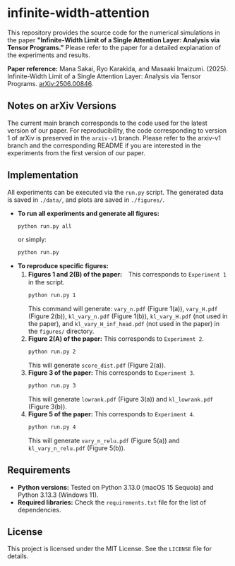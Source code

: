 # infinite-width-attention

This repository provides the source code for the numerical simulations in the paper **"Infinite-Width Limit of a Single Attention Layer: Analysis via Tensor Programs."** Please refer to the paper for a detailed explanation of the experiments and results.

**Paper reference:** Mana Sakai, Ryo Karakida, and Masaaki Imaizumi. (2025). Infinite-Width Limit of a Single Attention Layer: Analysis via Tensor Programs. [arXiv:2506.00846](https://arxiv.org/abs/2506.00846).

## Notes on arXiv Versions

The current main branch corresponds to the code used for the latest version of our paper. For reproducibility, the code corresponding to version 1 of arXiv is preserved in the `arxiv-v1` branch. Please refer to the arxiv-v1 branch and the corresponding README if you are interested in the experiments from the first version of our paper.

## Implementation

All experiments can be executed via the `run.py` script. The generated data is saved in `./data/`, and plots are saved in `./figures/`.

- **To run all experiments and generate all figures:**
  ```bash
  python run.py all
  ```
  or simply:
  ```bash
  python run.py
  ```
- **To reproduce specific figures:**
  1. **Figures 1 and 2(B) of the paper:**　This corresponds to `Experiment 1` in the script.
      ```bash
      python run.py 1
      ```
      This command will generate: `vary_n.pdf` (Figure 1(a)), `vary_H.pdf` (Figure 2(b)), `kl_vary_n.pdf` (Figure 1(b)), `kl_vary_H.pdf` (not used in the paper), and `kl_vary_H_inf_head.pdf` (not used in the paper) in the `figures/` directory.
  2.  **Figure 2(A) of the paper:**
      This corresponds to `Experiment 2`.
      ```bash
      python run.py 2
      ```
      This will generate `score_dist.pdf` (Figure 2(a)).
  3.  **Figure 3 of the paper:**
      This corresponds to `Experiment 3`.
      ```bash
      python run.py 3
      ```
      This will generate `lowrank.pdf` (Figure 3(a)) and `kl_lowrank.pdf` (Figure 3(b)).
  4.  **Figure 5 of the paper:**
      This corresponds to `Experiment 4`.
      ```bash
      python run.py 4
      ```
      This will generate `vary_n_relu.pdf` (Figure 5(a)) and `kl_vary_n_relu.pdf` (Figure 5(b)).

## Requirements

- **Python versions:** Tested on Python 3.13.0 (macOS 15 Sequoia) and Python 3.13.3 (Windows 11).
- **Required libraries:** Check the `requirements.txt` file for the list of dependencies.

## License

This project is licensed under the MIT License. See the `LICENSE` file for details.
